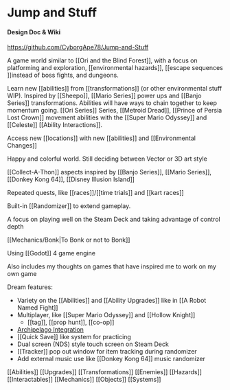 # Jump and Stuff
#### Design Doc & Wiki

https://github.com/CyborgApe78/Jump-and-Stuff

A game world similar to [[Ori and the Blind Forest]], with a focus on platforming and exploration, [[environmental hazards]], [[escape sequences ]]instead of boss fights, and dungeons.

Learn new [[abilities]] from [[transformations]] (or other environmental stuff WIP). Inspired by [[Sheepo]], [[Mario Series]] power ups and [[Banjo Series]] transformations. Abilities will have ways to chain together to keep momentum going. [[Ori Series]] Series, [[Metroid Dread]], [[Prince of Persia Lost Crown]] movement abilities with the [[Super Mario Odyssey]] and [[Celeste]] [[Ability Interactions]]. 

Access new [[locations]] with new [[abilities]] and [[Environmental Changes]]

Happy and colorful world. Still deciding between Vector or 3D art style

[[Collect-A-Thon]] aspects inspired by [[Banjo Series]], [[Mario Series]], [[Donkey Kong 64]], [[Disney Illusion Island]]

Repeated quests, like [[races]]/[[time trials]] and [[kart races]]

Built-in [[Randomizer]] to extend gameplay. 
 
A focus on playing well on the Steam Deck and taking advantage of control depth

[[Mechanics/Bonk|To Bonk or not to Bonk]]

Using [[Godot]] 4 game engine

Also includes my thoughts on games that have inspired me to work on my own game

Dream features:
* Variety on the [[Abilities]] and [[Ability Upgrades]] like in [[A Robot Named Fight]]
* Multiplayer, like [[Super Mario Odyssey]] and [[Hollow Knight]]
	* [[tag]], [[prop hunt]], [[co-op]]
* [Archipelago Integration](https://archipelago.gg/)
* [[Quick Save]] like system for practicing
* Dual screen (NDS) style touch screen on Steam Deck
* [[Tracker]] pop out window for item tracking during randomizer
* Add external music use like [[Donkey Kong 64]] music randomizer

[[Abilities]] [[Upgrades]] [[Transformations]] [[Enemies]] [[Hazards]] [[Interactables]] [[Mechanics]] [[Objects]] [[Systems]]

